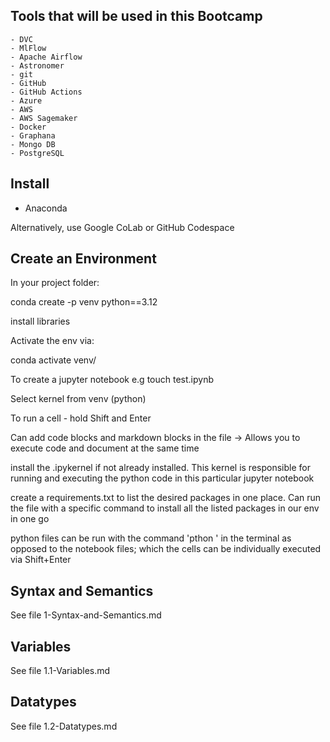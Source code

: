 ## Tools that will be used in this Bootcamp
    - DVC
    - MlFlow
    - Apache Airflow
    - Astronomer
    - git
    - GitHub
    - GitHub Actions
    - Azure
    - AWS
    - AWS Sagemaker
    - Docker
    - Graphana
    - Mongo DB
    - PostgreSQL

## Install
- Anaconda

Alternatively, use Google CoLab or GitHub Codespace

## Create an Environment 

In your project folder:

conda create -p venv python==3.12

install libraries 

Activate the env via:

conda activate venv/

To create a jupyter notebook e.g touch test.ipynb

Select kernel from venv (python)

To run a cell - hold Shift and Enter

Can add code blocks and markdown blocks in the file -> Allows you to execute code and document at the same time

install the .ipykernel if not already installed. This kernel is responsible for running and executing the python code in this particular jupyter notebook

create a requirements.txt to list the desired packages in one place. Can run the file with a specific command to install all the listed packages in our env in one go

python files can be run with the command 'pthon <filenmae>' in the terminal as opposed to the notebook files; which the cells can be individually executed via Shift+Enter

## Syntax and Semantics

See file 1-Syntax-and-Semantics.md

## Variables

See file 1.1-Variables.md

## Datatypes

See file 1.2-Datatypes.md






